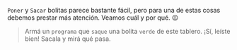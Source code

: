 <gs-toolbox toolbox-url="https://raw.githubusercontent.com/MumukiProject/mumuki-guia-gobstones-primeros-programas-kids/master/assets/toolbox_1553274591838.xml"></gs-toolbox>

`Poner` y `Sacar` bolitas parece bastante fácil, pero para una de estas cosas debemos prestar más atención. Veamos cuál y por qué. :wink:

> Armá un `programa` que `saque` una bolita `verde` de este tablero. ¡Sí, leíste bien! Sacala y mirá qué pasa.